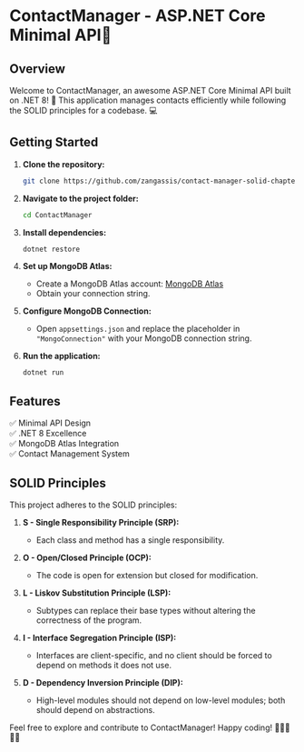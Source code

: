 # ContactManager - ASP.NET Core Minimal API🚀

## Overview

Welcome to ContactManager, an awesome ASP.NET Core Minimal API built on .NET 8! 🎉
This application manages contacts efficiently while following the SOLID principles for a codebase. 💻

## Getting Started

1. **Clone the repository:**
   ```bash
   git clone https://github.com/zangassis/contact-manager-solid-chapter.git
   ```

2. **Navigate to the project folder:**
   ```bash
   cd ContactManager
   ```

3. **Install dependencies:**
   ```bash
   dotnet restore
   ```

4. **Set up MongoDB Atlas:**
   - Create a MongoDB Atlas account: [MongoDB Atlas](https://www.mongodb.com/cloud/atlas)
   - Obtain your connection string.

5. **Configure MongoDB Connection:**
   - Open `appsettings.json` and replace the placeholder in `"MongoConnection"` with your MongoDB connection string.

6. **Run the application:**
   ```bash
   dotnet run
   ```

## Features

✅ Minimal API Design\
✅ .NET 8 Excellence\
✅ MongoDB Atlas Integration\
✅ Contact Management System

## SOLID Principles

This project adheres to the SOLID principles:

1. **S - Single Responsibility Principle (SRP):**
   - Each class and method has a single responsibility.

2. **O - Open/Closed Principle (OCP):**
   - The code is open for extension but closed for modification.

3. **L - Liskov Substitution Principle (LSP):**
   - Subtypes can replace their base types without altering the correctness of the program.

4. **I - Interface Segregation Principle (ISP):**
   - Interfaces are client-specific, and no client should be forced to depend on methods it does not use.

5. **D - Dependency Inversion Principle (DIP):**
   - High-level modules should not depend on low-level modules; both should depend on abstractions.

Feel free to explore and contribute to ContactManager! Happy coding! 🚀👨‍💻👩‍💻
